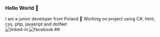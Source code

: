 ### Hello World :wave:
I am a junior developer from Poland 
💼 Working on project using C#, html, css, php, javasript and dotNet
<br>## [<img align="left" alt="linked-in" src="https://img.shields.io/badge/linkedin-%230077B5.svg?&style=for-the-badge&logo=linkedin&logoColor=white" />](https://www.linkedin.com/in/marek-wendlandt/)
[<img align="left" alt="facebook" src="https://img.shields.io/badge/facebook-%231877F2.svg?&style=for-the-badge&logo=facebook&logoColor=white" />](https://www.facebook.com/Marek.Wendlandt/)<br>
